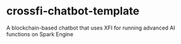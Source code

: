 # crossfi-chatbot-template
 A blockchain-based chatbot that uses XFI for running advanced AI functions on Spark Engine
